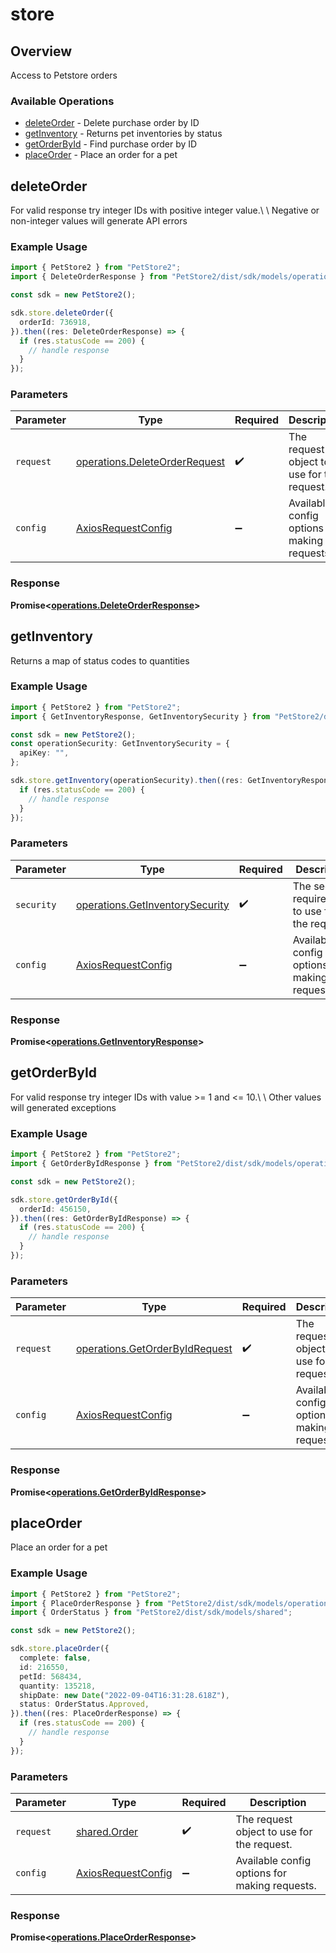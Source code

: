 # store

## Overview

Access to Petstore orders

### Available Operations

* [deleteOrder](#deleteorder) - Delete purchase order by ID
* [getInventory](#getinventory) - Returns pet inventories by status
* [getOrderById](#getorderbyid) - Find purchase order by ID
* [placeOrder](#placeorder) - Place an order for a pet

## deleteOrder

For valid response try integer IDs with positive integer value.\ \ Negative or non-integer values will generate API errors

### Example Usage

```typescript
import { PetStore2 } from "PetStore2";
import { DeleteOrderResponse } from "PetStore2/dist/sdk/models/operations";

const sdk = new PetStore2();

sdk.store.deleteOrder({
  orderId: 736918,
}).then((res: DeleteOrderResponse) => {
  if (res.statusCode == 200) {
    // handle response
  }
});
```

### Parameters

| Parameter                                                                      | Type                                                                           | Required                                                                       | Description                                                                    |
| ------------------------------------------------------------------------------ | ------------------------------------------------------------------------------ | ------------------------------------------------------------------------------ | ------------------------------------------------------------------------------ |
| `request`                                                                      | [operations.DeleteOrderRequest](../../models/operations/deleteorderrequest.md) | :heavy_check_mark:                                                             | The request object to use for the request.                                     |
| `config`                                                                       | [AxiosRequestConfig](https://axios-http.com/docs/req_config)                   | :heavy_minus_sign:                                                             | Available config options for making requests.                                  |


### Response

**Promise<[operations.DeleteOrderResponse](../../models/operations/deleteorderresponse.md)>**


## getInventory

Returns a map of status codes to quantities

### Example Usage

```typescript
import { PetStore2 } from "PetStore2";
import { GetInventoryResponse, GetInventorySecurity } from "PetStore2/dist/sdk/models/operations";

const sdk = new PetStore2();
const operationSecurity: GetInventorySecurity = {
  apiKey: "",
};

sdk.store.getInventory(operationSecurity).then((res: GetInventoryResponse) => {
  if (res.statusCode == 200) {
    // handle response
  }
});
```

### Parameters

| Parameter                                                                          | Type                                                                               | Required                                                                           | Description                                                                        |
| ---------------------------------------------------------------------------------- | ---------------------------------------------------------------------------------- | ---------------------------------------------------------------------------------- | ---------------------------------------------------------------------------------- |
| `security`                                                                         | [operations.GetInventorySecurity](../../models/operations/getinventorysecurity.md) | :heavy_check_mark:                                                                 | The security requirements to use for the request.                                  |
| `config`                                                                           | [AxiosRequestConfig](https://axios-http.com/docs/req_config)                       | :heavy_minus_sign:                                                                 | Available config options for making requests.                                      |


### Response

**Promise<[operations.GetInventoryResponse](../../models/operations/getinventoryresponse.md)>**


## getOrderById

For valid response try integer IDs with value >= 1 and <= 10.\ \ Other values will generated exceptions

### Example Usage

```typescript
import { PetStore2 } from "PetStore2";
import { GetOrderByIdResponse } from "PetStore2/dist/sdk/models/operations";

const sdk = new PetStore2();

sdk.store.getOrderById({
  orderId: 456150,
}).then((res: GetOrderByIdResponse) => {
  if (res.statusCode == 200) {
    // handle response
  }
});
```

### Parameters

| Parameter                                                                        | Type                                                                             | Required                                                                         | Description                                                                      |
| -------------------------------------------------------------------------------- | -------------------------------------------------------------------------------- | -------------------------------------------------------------------------------- | -------------------------------------------------------------------------------- |
| `request`                                                                        | [operations.GetOrderByIdRequest](../../models/operations/getorderbyidrequest.md) | :heavy_check_mark:                                                               | The request object to use for the request.                                       |
| `config`                                                                         | [AxiosRequestConfig](https://axios-http.com/docs/req_config)                     | :heavy_minus_sign:                                                               | Available config options for making requests.                                    |


### Response

**Promise<[operations.GetOrderByIdResponse](../../models/operations/getorderbyidresponse.md)>**


## placeOrder

Place an order for a pet

### Example Usage

```typescript
import { PetStore2 } from "PetStore2";
import { PlaceOrderResponse } from "PetStore2/dist/sdk/models/operations";
import { OrderStatus } from "PetStore2/dist/sdk/models/shared";

const sdk = new PetStore2();

sdk.store.placeOrder({
  complete: false,
  id: 216550,
  petId: 568434,
  quantity: 135218,
  shipDate: new Date("2022-09-04T16:31:28.618Z"),
  status: OrderStatus.Approved,
}).then((res: PlaceOrderResponse) => {
  if (res.statusCode == 200) {
    // handle response
  }
});
```

### Parameters

| Parameter                                                    | Type                                                         | Required                                                     | Description                                                  |
| ------------------------------------------------------------ | ------------------------------------------------------------ | ------------------------------------------------------------ | ------------------------------------------------------------ |
| `request`                                                    | [shared.Order](../../models/shared/order.md)                 | :heavy_check_mark:                                           | The request object to use for the request.                   |
| `config`                                                     | [AxiosRequestConfig](https://axios-http.com/docs/req_config) | :heavy_minus_sign:                                           | Available config options for making requests.                |


### Response

**Promise<[operations.PlaceOrderResponse](../../models/operations/placeorderresponse.md)>**

